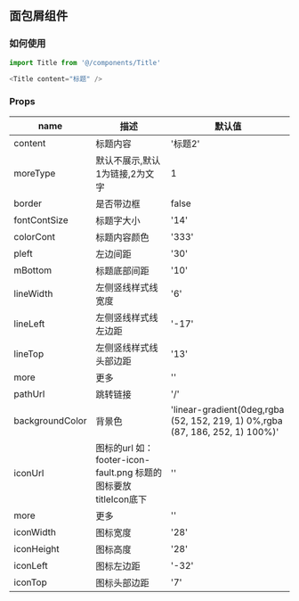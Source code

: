 ## 面包屑组件

### 如何使用
```js
import Title from '@/components/Title'

<Title content="标题" />
```

### Props

| name          | 描述                               | 默认值 |
| ------------- | ---------------------------------- | ------ |
| content       | 标题内容                           | '标题2' |
| moreType  | 默认不展示,默认1为链接,2为文字          | 1   |
| border     | 是否带边框                             | false   |
| fontContSize     | 标题字大小                       | '14'   |
| colorCont     | 标题内容颜色                        | '333'   |
| pleft     | 左边间距                                | '30'   |
| mBottom     | 标题底部间距                          | '10'   |
| lineWidth     | 左侧竖线样式线宽度                  | '6'   |
| lineLeft     | 左侧竖线样式线左边距                 | '-17'   |
| lineTop     | 左侧竖线样式线头部边距                | '13'   |
| more     | 更多                                     | ''   |
| pathUrl     | 跳转链接                              | '/'   |
| backgroundColor     | 背景色                        | 'linear-gradient(0deg,rgba (52, 152, 219, 1) 0%,rgba (87, 186, 252, 1) 100%)'   |
| iconUrl     | 图标的url 如：footer-icon-fault.png 标题的图标要放titleIcon底下| ''   |
| more     | 更多                                      | ''   |
| iconWidth     | 图标宽度                             | '28'   |
| iconHeight     | 图标高度                           | '28'   |
| iconLeft     | 图标左边距                            | '-32'   |
| iconTop     | 图标头部边距                            | '7'   |

